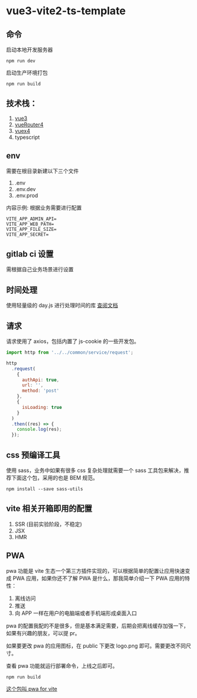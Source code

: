 # vue3-vite2-ts-template

## 命令

启动本地开发服务器

```shell
npm run dev
```

启动生产环境打包

```shell
npm run build
```

## 技术栈：

1. [vue3](https://vue3js.cn/)
2. [vueRouter4](https://next.router.vuejs.org/guide/)
3. [vuex4](https://next.vuex.vuejs.org/)
4. typescript

## env

需要在根目录新建以下三个文件

1. .env
2. .env.dev
3. .env.prod

内容示例: 根据业务需要进行配置

```
VITE_APP_ADMIN_API=
VITE_APP_WEB_PATH=
VITE_APP_FILE_SIZE=
VITE_APP_SECRET=
```

## gitlab ci 设置

需根据自己业务场景进行设置

## 时间处理

使用轻量级的 day.js 进行处理时间的库 [查阅文档](https://www.npmjs.com/package/dayjs)

## 请求

请求使用了 axios，包括内置了 js-cookie 的一些开发包。

```js
import http from '../../common/service/request';

http
  .request(
    {
      authApi: true,
      url: '',
      method: 'post'
    },
    {
      isLoading: true
    }
  )
  .then((res) => {
    console.log(res);
  });
```

## css 预编译工具

使用 sass，业务中如果有很多 css 复杂处理就需要一个 sass 工具包来解决，推荐下面这个包，采用的也是 BEM 规范。

```shell
npm install --save sass-utils
```

## vite 相关开箱即用的配置

1. SSR (目前实验阶段，不稳定)
2. JSX
3. HMR

## PWA

pwa 功能是 vite 生态一个第三方插件实现的，可以根据简单的配置让应用快速变成 PWA 应用，如果你还不了解 PWA 是什么，那我简单介绍一下 PWA 应用的特性：

1. 离线访问
2. 推送
3. 向 APP 一样在用户的电脑端或者手机端形成桌面入口

pwa 的配置我配的不是很多，但是基本满足需要，后期会把离线缓存加强一下，如果有兴趣的朋友，可以提 pr。

如果要更改 pwa 的应用图标，在 public 下更改 logo.png 即可。需要更改不同尺寸。

查看 pwa 功能就运行部署命令，上线之后即可。

```shell
npm run build
```

[这个包叫 pwa for vite](https://github.com/antfu/vite-plugin-pwa)
